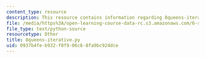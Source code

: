 ```yaml
---
content_type: resource
description: This resource contains information regarding 8queens-iterative.py.
file: /media/https%3A/open-learning-course-data-rc.s3.amazonaws.com/6-s095-programming-for-the-puzzled-january-iap-2018/0937b4feb932f0f906c68fa9bc924dce_8queens-iterative.py
file_type: text/python-source
resourcetype: Other
title: 8queens-iterative.py
uid: 0937b4fe-b932-f0f9-06c6-8fa9bc924dce
---
```

